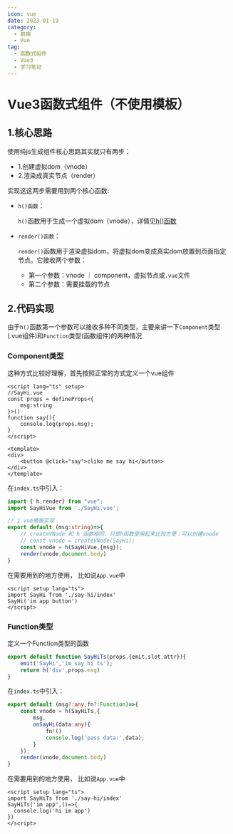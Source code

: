 ```yaml
---
icon: vue
date: 2023-01-19
category:
  - 前端
  - Vue
tag:
  - 函数式组件
  - Vue3
  - 学习笔记
---
```


# Vue3函数式组件（不使用模板）

## 1.核心思路

使用纯js生成组件核心思路其实就只有两步：

- 1.创建虚拟dom（vnode）
- 2.渲染成真实节点（render）

实现这这两步需要用到两个核心函数:
- `h()函数`：

    `h()`函数用于生成一个虚拟dom（vnode），详情见[h()函数](./h.md)

- `render()函数`：

    `render()`函数用于渲染虚拟dom，将虚拟dom变成真实dom放置到页面指定节点。它接收两个参数：

    - 第一个参数：vnode ｜ component，虚拟节点或`.vue`文件
    - 第二个参数：需要挂载的节点

## 2.代码实现

由于`h()`函数第一个参数可以接收多种不同类型，主要来讲一下`Component`类型(.vue组件)和`Function`类型(函数组件)的两种情况

### Component类型
这种方式比较好理解，首先按照正常的方式定义一个vue组件

```vue
<script lang="ts" setup>
//SayHi.vue
const props = defineProps<{
    msg:string
}>()
function say(){
    console.log(props.msg);
} 
</script>

<template>
<div>
    <button @click="say">clike me say hi</button>
</div>
</template>
```
在`index.ts`中引入：
```ts
import { h,render} from "vue";
import SayHiVue from './SayHi.vue';

// 1.vue模板实现
export default (msg:string)=>{
    // createVNode 和 h 函数相同，只是h函数使用起来比较方便；可以创建vnode
    // const vnode = createVNode(SayHi);
    const vnode = h(SayHiVue,{msg});
    render(vnode,document.body)
} 
```

在需要用到的地方使用，
比如说`App.vue`中
```vue
<script setup lang="ts">
import SayHi from './say-hi/index'
SayHi('im app button')
</script>

```

### Function类型

定义一个Function类型的函数

```ts
export default function SayHiTs(props,{emit,slot,attr}){
    emit('SayHi','im say hi ts');
    return h('div',props.msg)
}
```

在`index.ts`中引入：
```ts
export default (msg?:any,fn?:Function)=>{
    const vnode = h(SayHiTs,{
        msg,
        onSayHi(data:any){
            fn!()
            console.log('pass data:',data);
        }
    });
    render(vnode,document.body)
} 
```

在需要用到的地方使用，
比如说`App.vue`中
```vue
<script setup lang="ts">
import SayHiTs from './say-hi/index'
SayHiTs('im app',()=>{
  console.log('hi im app')
})
</script>

```